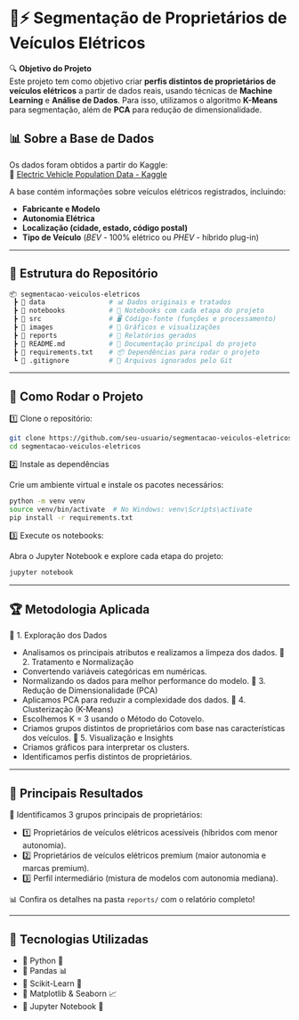 # 🚗⚡ Segmentação de Proprietários de Veículos Elétricos

🔍 **Objetivo do Projeto**  
Este projeto tem como objetivo criar **perfis distintos de proprietários de veículos elétricos** a partir de dados reais, usando técnicas de **Machine Learning** e **Análise de Dados**. Para isso, utilizamos o algoritmo **K-Means** para segmentação, além de **PCA** para redução de dimensionalidade.

## 📊 **Sobre a Base de Dados**
Os dados foram obtidos a partir do Kaggle:  
🔗 [Electric Vehicle Population Data - Kaggle](https://www.kaggle.com/datasets/mzohaibzeeshan/electric-vehicle-population-data-messy-data)  

A base contém informações sobre veículos elétricos registrados, incluindo:  
- **Fabricante e Modelo**
- **Autonomia Elétrica**
- **Localização (cidade, estado, código postal)**
- **Tipo de Veículo** (_BEV_ - 100% elétrico ou _PHEV_ - híbrido plug-in)

---

## 📂 **Estrutura do Repositório**
```bash
📦 segmentacao-veiculos-eletricos
 ┣ 📂 data                # 📊 Dados originais e tratados
 ┣ 📂 notebooks           # 📒 Notebooks com cada etapa do projeto
 ┣ 📂 src                 # 🖥️ Código-fonte (funções e processamento)
 ┣ 📂 images              # 📸 Gráficos e visualizações
 ┣ 📂 reports             # 📄 Relatórios gerados
 ┣ 📄 README.md           # 📜 Documentação principal do projeto
 ┣ 📄 requirements.txt    # 📦 Dependências para rodar o projeto
 ┗ 📄 .gitignore          # 🚫 Arquivos ignorados pelo Git
```
---

## 🚀 **Como Rodar o Projeto**

1️⃣ Clone o repositório:

```bash
git clone https://github.com/seu-usuario/segmentacao-veiculos-eletricos.git
cd segmentacao-veiculos-eletricos
```

2️⃣ Instale as dependências

Crie um ambiente virtual e instale os pacotes necessários:

```bash
python -m venv venv
source venv/bin/activate  # No Windows: venv\Scripts\activate
pip install -r requirements.txt
```

3️⃣ Execute os notebooks:

Abra o Jupyter Notebook e explore cada etapa do projeto:
```bash
jupyter notebook
```
---

## 🏆 Metodologia Aplicada
📌 1. Exploração dos Dados
- Analisamos os principais atributos e realizamos a limpeza dos dados.
📌 2. Tratamento e Normalização
- Convertendo variáveis categóricas em numéricas.
- Normalizando os dados para melhor performance do modelo.
📌 3. Redução de Dimensionalidade (PCA)
- Aplicamos PCA para reduzir a complexidade dos dados.
📌 4. Clusterização (K-Means)
- Escolhemos K = 3 usando o Método do Cotovelo.
- Criamos grupos distintos de proprietários com base nas características dos veículos.
📌 5. Visualização e Insights
- Criamos gráficos para interpretar os clusters.
- Identificamos perfis distintos de proprietários.

---

## 🔎 Principais Resultados

🎯 Identificamos 3 grupos principais de proprietários:
- 1️⃣ Proprietários de veículos elétricos acessíveis (híbridos com menor autonomia).
- 2️⃣ Proprietários de veículos elétricos premium (maior autonomia e marcas premium).
- 3️⃣ Perfil intermediário (mistura de modelos com autonomia mediana).

📊 Confira os detalhes na pasta ```reports/``` com o relatório completo!

---

## 📌 Tecnologias Utilizadas
- 🔹 Python 🐍
- 🔹 Pandas 📊
- 🔹 Scikit-Learn 🤖
- 🔹 Matplotlib & Seaborn 📈
- 🔹 Jupyter Notebook 📒


